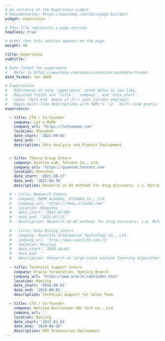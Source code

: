 ```yaml
---
# An instance of the Experience widget.
# Documentation: https://wowchemy.com/docs/page-builder/
widget: experience

# This file represents a page section.
headless: true

# Order that this section appears on the page.
weight: 40

title: Experience
subtitle:

# Date format for experience
#   Refer to https://wowchemy.com/docs/customization/#date-format
date_format: Jan 2006

# Experiences.
#   Add/remove as many `experience` items below as you like.
#   Required fields are `title`, `company`, and `date_start`.
#   Leave `date_end` empty if it's your current employer.
#   Begin multi-line descriptions with YAML's `|2-` multi-line prefix.
experience:

  - title: CTO / Co-founder
    company: Let's MeMe
    company_url: 'https://letusmeme.com'
    location: Shenzhen
    date_start: '2022-09-01'
    date_end: ''
    description: Data Analysis and Product Devlopment.


  - title: Theory Group Intern
    company: Quantum Lab, Tencent Co., Ltd.
    company_url: 'https://quantum.tencent.com'
    location: Shenzhen
    date_start: '2021-08-17'
    date_end: '2022-06-30'
    description: Research on AI methods for drug discovery, i.e. Retrosynthesis.

  # - title: Research Intern
  #   company: DAMO Academy, Alibaba Co., Ltd.
  #   company_url: 'https://damo.alibaba.com'
  #   location: Hangzhou
  #   date_start: '2021-07-08'
  #   date_end: '2021-07-21'
  #   description: Research on AI methods for drug discovery, i.e. Molecular Docking.
  
  # - title: Data Mining Intern
  #   company: Xuanlife Information Technology Co., Ltd.
  #   company_url: 'http://www.xuanlife.com.cn'
  #   location: Nanjing
  #   date_start: '2020-10-01'
  #   date_end: ''
  #   description: Research on large-scale machine learning algorithms and parallel implementation.
        
  - title: Technical Support Intern
    company: Oracle Corporation, Nanjing Branch
    company_url: 'https://www.oracle.com/index.html'
    location: Nanjing
    date_start: '2018-06-01'
    date_end: '2018-08-01'
    description: Technical Support for Sales Team.

  - title: CTO / Co-founder
    company: Nanjing Kaitianyan UAV Tech Co., Ltd
    company_url: ''
    location: Nanjing
    date_start: '2017-01-01'
    date_end: '2018-06-30'
    description: UAV Aceessories Devlopment
---
```

